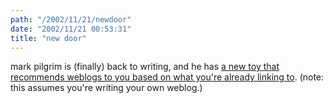 ```yaml
---
path: "/2002/11/21/newdoor" 
date: "2002/11/21 00:53:31" 
title: "new door" 
---
```

<p>mark pilgrim is (finally) back to writing, and he has <a href="http://diveintomark.org/newdoor/">a new toy that recommends weblogs to you based on what you're already linking to</a>. (note: this assumes you're writing your own weblog.)</p>